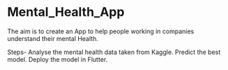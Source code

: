 # Mental_Health_App

The aim is to create an App to help people working in companies understand their mental Health.

Steps-
Analyse the mental health data taken from Kaggle.
Predict the best model.
Deploy the model in Flutter.
